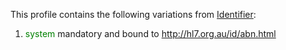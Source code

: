 This profile contains the following variations from [Identifier](http://hl7.org/fhir/R4/Identifier):

1. <span style='color:green'> system </span> mandatory and bound to http://hl7.org.au/id/abn.html
